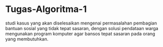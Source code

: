 # Tugas-Algoritma-1
studi kasus yang akan diselesaikan mengenai permasalahan pembagian bantuan sosial yang tidak tepat sasaran, dengan solusi pendataan warga mengunakan program komputer agar bansos tepat sasaran pada orang yang membutuhkan. 
